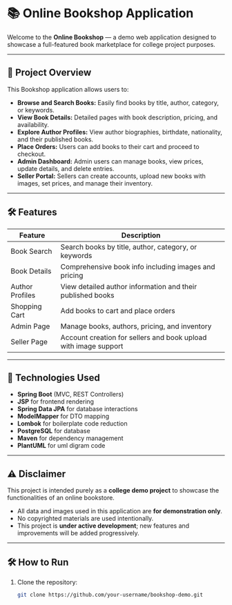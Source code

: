 # 📚 Online Bookshop Application

Welcome to the **Online Bookshop** — a demo web application designed to showcase a full-featured book marketplace for college project purposes.

---

## 🚀 Project Overview

This Bookshop application allows users to:

- **Browse and Search Books:** Easily find books by title, author, category, or keywords.
- **View Book Details:** Detailed pages with book description, pricing, and availability.
- **Explore Author Profiles:** View author biographies, birthdate, nationality, and their published books.
- **Place Orders:** Users can add books to their cart and proceed to checkout.
- **Admin Dashboard:** Admin users can manage books, view prices, update details, and delete entries.
- **Seller Portal:** Sellers can create accounts, upload new books with images, set prices, and manage their inventory.

---

## 🛠️ Features

| Feature          | Description                                                          |
|------------------|----------------------------------------------------------------------|
| Book Search      | Search books by title, author, category, or keywords                 |
| Book Details     | Comprehensive book info including images and pricing                 |
| Author Profiles  | View detailed author information and their published books           |
| Shopping Cart    | Add books to cart and place orders                                   |
| Admin Page       | Manage books, authors, pricing, and inventory                        |
| Seller Page      | Account creation for sellers and book upload with image support     |

---

## 🔧 Technologies Used

- **Spring Boot** (MVC, REST Controllers)
- **JSP** for frontend rendering
- **Spring Data JPA** for database interactions
- **ModelMapper** for DTO mapping
- **Lombok** for boilerplate code reduction
- **PostgreSQL** for database
- **Maven** for dependency management
- **PlantUML** for uml digram code

---

## ⚠️ Disclaimer

This project is intended purely as a **college demo project** to showcase the functionalities of an online bookstore. 

- All data and images used in this application are **for demonstration only**.
- No copyrighted materials are used intentionally.
- This project is **under active development**; new features and improvements will be added progressively.

---

## 🛠 How to Run

1. Clone the repository:
   ```bash
   git clone https://github.com/your-username/bookshop-demo.git
